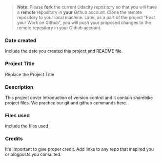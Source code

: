 >**Note**: Please **fork** the current Udacity repository so that you will have a **remote** repository in **your** Github account. Clone the remote repository to your local machine. Later, as a part of the project "Post your Work on Github", you will push your proposed changes to the remote repository in your Github account.

### Date created
Include the date you created this project and README file.

### Project Title
Replace the Project Title

### Description
This project cover Introduction of version control and it contain sharebike project files. We practice our git and github commands here.

### Files used
Include the files used

### Credits
It's important to give proper credit. Add links to any repo that inspired you or blogposts you consulted.

